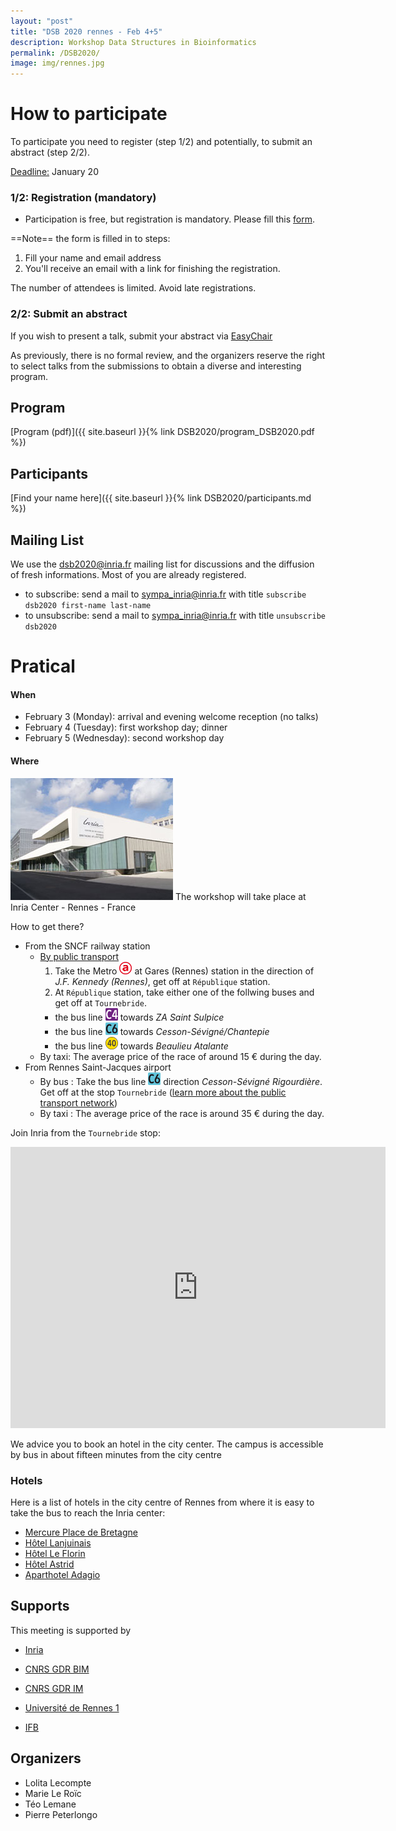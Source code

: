 ```yaml
---
layout: "post"
title: "DSB 2020 rennes - Feb 4+5"
description: Workshop Data Structures in Bioinformatics
permalink: /DSB2020/
image: img/rennes.jpg
---
```

# How to participate
To participate you need to register (step 1/2) and potentially, to submit an abstract (step 2/2). 

<u>Deadline:</u> January 20

### 1/2: Registration (mandatory) 

* Participation is free, but registration is mandatory. Please fill this [form](
  https://sondages.inria.fr/index.php/813188?lang=en). 

==Note== the form is filled in to steps:

1. Fill your name and email address
2. You'll receive an email with a link for finishing the registration. 

The number of attendees is limited. Avoid late registrations.

### 2/2: Submit an abstract
If you wish to present a talk, submit your abstract via [EasyChair](https://easychair.org/my/conference?conf=dsb2020)

As previously, there is no formal review, and the organizers reserve the  right to select talks from the submissions to obtain a diverse and  interesting program. 

## Program
[Program (pdf)]({{ site.baseurl }}{% link DSB2020/program_DSB2020.pdf %})



## Participants

[Find your name here]({{ site.baseurl }}{% link DSB2020/participants.md %})

## Mailing List
We use the dsb2020@inria.fr mailing list for discussions and the diffusion of fresh informations. Most of you are already registered.
* to subscribe: send a mail to [sympa_inria@inria.fr](mailto:sympa_inria@inria.fr) with title `subscribe dsb2020 first-name last-name`
* to unsubscribe: send a mail to [sympa_inria@inria.fr](mailto:sympa_inria@inria.fr) with title  `unsubscribe dsb2020`



# Pratical
#### When
<!-- * any time before January 15: register and submit a talk (via [EasyChair](https://easychair.org/my/conference?conf=dsb2020)) -->
* February 3 (Monday): arrival and evening welcome reception (no talks)
* February 4 (Tuesday): first workshop day; dinner
* February 5 (Wednesday): second workshop day

#### Where
![Inria center](img/inria.jpg) The workshop will take place at Inria Center - Rennes - France



How to get there?

* From the SNCF railway station
  * [By public transport](https://www.star.fr/accueil/)
    1. Take the Metro <img src="img/csm_LA_c8289fdfd1.png" width="20"> at Gares (Rennes) station in the direction of *J.F. Kennedy (Rennes)*, get off at `République` station.
    2. At `République` station, take either one of the follwing buses and get off at `Tournebride`.
      * the bus line <img src="img/csm_0004_5a1593d7e6.png" width="20"> towards *ZA Saint Sulpice*
      * the bus line <img src="img/csm_0006_c0d1f7d041.png" width="20"> towards *Cesson-Sévigné/Chantepie*
      * the bus line <img src="img/csm_0040_e11cb1c4c3.png" width="20"> towards *Beaulieu Atalante*
  * By taxi: The average price of the race of around 15 € during the day.
* From Rennes Saint-Jacques airport
  * By bus : Take the bus line <img src="img/csm_0006_c0d1f7d041.png" width="20"> direction *Cesson-Sévigné Rigourdière*. Get off at the stop `Tournebride` ([learn more about the public transport network](https://www.star.fr/accueil/))
  * By taxi : The average price of the race is around 35 € during the day.

Join Inria from the `Tournebride` stop:
<iframe src="https://www.google.com/maps/embed?pb=!1m28!1m12!1m3!1d1331.8723387906512!2d-1.6395825416157417!3d48.1151608448054!2m3!1f0!2f0!3f0!3m2!1i1024!2i768!4f13.1!4m13!3e2!4m5!1s0x480edee5a599f107%3A0x318da7854b094389!2sInria%20Rennes%20-%20Bretagne%20Atlantique%2C%20Avenue%20G%C3%A9n%C3%A9ral%20Leclerc%2C%20Rennes!3m2!1d48.1163823!2d-1.6397096999999998!4m5!1s0x480edee6b75525cb%3A0xc4eb14400bd802a5!2sTournebride%2C%2035510%20Cesson-S%C3%A9vign%C3%A9!3m2!1d48.114025!2d-1.636082!5e0!3m2!1sen!2sfr!4v1580396543307!5m2!1sen!2sfr" width="600" height="450" frameborder="0" style="border:0;" allowfullscreen=""></iframe>


We advice you to book an hotel in the city center. The campus is accessible by bus in about fifteen minutes from the city centre

### Hotels
Here is a list of hotels in the city centre of Rennes from where it is easy to take the bus to reach the Inria center:

- [Mercure Place de Bretagne](https://all.accor.com/hotel/2027/index.fr.shtml) 
- [Hôtel Lanjuinais](https://www.hotel-lanjuinais.com/) 
- [Hôtel Le Florin](https://www.hotel-leflorin-rennes.fr/) 
- [Hôtel Astrid](http://www.hotel-astrid-rennes.eu/en/) 
- [Aparthotel Adagio](https://www.adagio-city.com/gb/hotel-8398-aparthotel-adagio-access-rennes-centre/index.shtml) 


## Supports
This meeting is supported by 
 * [Inria](http://www.inria.fr)

 * [CNRS GDR BIM](http://www.gdr-bim.cnrs.fr/)

 * [CNRS GDR IM](https://www.gdr-im.fr/)

 * [Université de Rennes 1](https://international.univ-rennes1.fr/)

 * [IFB](https://www.france-bioinformatique.fr/)

   



## Organizers

* Lolita Lecompte
* Marie Le Roïc
* Téo Lemane
* Pierre Peterlongo
